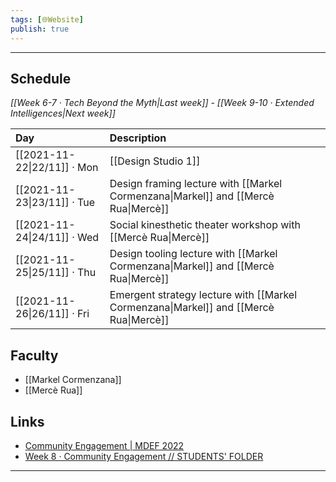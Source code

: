 ```yaml
---
tags: [🌐Website]
publish: true
---
```



---

## Schedule
_[[Week 6-7 · Tech Beyond the Myth|Last week]] - [[Week 9-10 · Extended Intelligences|Next week]]_

| Day                         | Description                                                                           |
|:--------------------------- |:------------------------------------------------------------------------------------- |
| [[2021-11-22\|22/11]] · Mon | [[Design Studio 1]]                                                                   |
| [[2021-11-23\|23/11]] · Tue | Design framing lecture with [[Markel Cormenzana\|Markel]] and [[Mercè Rua\|Mercè]]    |
| [[2021-11-24\|24/11]] · Wed | Social kinesthetic theater workshop with [[Mercè Rua\|Mercè]]                         |
| [[2021-11-25\|25/11]] · Thu | Design tooling lecture with [[Markel Cormenzana\|Markel]] and [[Mercè Rua\|Mercè]]    |
| [[2021-11-26\|26/11]] · Fri | Emergent strategy lecture with [[Markel Cormenzana\|Markel]] and [[Mercè Rua\|Mercè]] |

## Faculty
- [[Markel Cormenzana]]
- [[Mercè Rua]]

## Links
- [Community Engagement | MDEF 2022](https://community.emergentfutures.io/posts/mdef-2022-community-engagement-16693390)
- [Week 8 · Community Engagement // STUDENTS' FOLDER](https://drive.google.com/drive/folders/1QAgfgn7hbv_PbGF_F-ZqCQmNpMWe-mXX?usp=sharing)

---